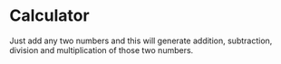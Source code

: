 # Calculator
Just add any two numbers and this will generate addition, subtraction, division and multiplication of those two numbers.
